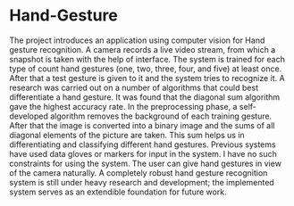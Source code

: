 # Hand-Gesture
The project introduces an application using computer vision for Hand gesture recognition. A camera records a live video stream, from which a snapshot is taken with the help of interface. The system is trained for each type of count hand gestures (one, two, three, four, and five) at least once. After that a test gesture is given to it and the system tries to recognize it.  A research was carried out on a number of algorithms that could best differentiate a hand gesture. It was found that the diagonal sum algorithm gave the highest accuracy rate. In the preprocessing phase, a self-developed algorithm removes the background of each training gesture. After that the image is converted into a binary image and the sums of all diagonal elements of the picture are taken. This sum helps us in differentiating and classifying different hand gestures.  Previous systems have used data gloves or markers for input in the system. I have no such constraints for using the system. The user can give hand gestures in view of the camera naturally. A completely robust hand gesture recognition system is still under heavy research and development; the implemented system serves as an extendible foundation for future work.
